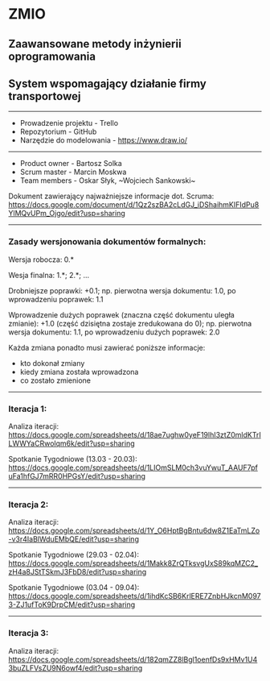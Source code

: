 # ZMIO
## Zaawansowane metody inżynierii oprogramowania

## System wspomagający działanie firmy transportowej

---

- Prowadzenie projektu - Trello
- Repozytorium - GitHub
- Narzędzie do modelowania - https://www.draw.io/
---

- Product owner - Bartosz Solka
- Scrum master - Marcin Moskwa
- Team members - Oskar Słyk, ~Wojciech Sankowski~

Dokument zawierający najważniejsze informacje dot. Scruma: https://docs.google.com/document/d/1Qz2szBA2cLdGJ_iDShaihmKIFIdPu8YlMQvUPm_Ojgo/edit?usp=sharing

---

### Zasady wersjonowania dokumentów formalnych:

Wersja robocza: 0.\*

Wesja finalna: 1.\*; 2.\*; ...

Drobniejsze poprawki: +0.1; np. pierwotna wersja dokumentu: 1.0, po wprowadzeniu poprawek: 1.1

Wprowadzenie dużych poprawek (znaczna część dokumentu uległa zmianie): +1.0 (część dzisiętna zostaje zredukowana do 0); np. pierwotna wersja dokumentu: 1.1, po wprowadzeniu dużych poprawek: 2.0

Każda zmiana ponadto musi zawierać poniższe informacje:
- kto dokonał zmiany
- kiedy zmiana została wprowadzona
- co zostało zmienione

---

### Iteracja 1:

Analiza iteracji: https://docs.google.com/spreadsheets/d/18ae7ughw0yeF19lhI3ztZ0mldKTrILWWYaCRwolqm6k/edit?usp=sharing

Spotkanie Tygodniowe (13.03 - 20.03):  https://docs.google.com/spreadsheets/d/1LIOmSLM0ch3vuYwuT_AAUF7pfuFa1hfGJ7mRR0HPGsY/edit?usp=sharing

---

### Iteracja 2:

Analiza iteracji: https://docs.google.com/spreadsheets/d/1Y_O6HptBgBntu6dw8Z1EaTmLZo-v3r4IaBlWduEMbQE/edit?usp=sharing

Spotkanie Tygodniowe (29.03 - 02.04):  https://docs.google.com/spreadsheets/d/1Makk8ZrQTksvgUxS89kqMZC2_zH4a8JStTSkmJ3FbD8/edit?usp=sharing 

Spotkanie Tygodniowe (03.04 - 09.04): 
https://docs.google.com/spreadsheets/d/1ihdKcSB6KrlERE7ZnbHJkcnM0973-ZJ1ufToK9DrpCM/edit?usp=sharing

---

### Iteracja 3:

Analiza iteracji: https://docs.google.com/spreadsheets/d/182qmZZ8lBgl1oenfDs9xHMv1U43buZLFVsZU9N6owf4/edit?usp=sharing